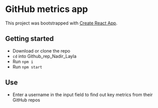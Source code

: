 # GitHub metrics app

This project was bootstrapped with [Create React App](https://github.com/facebook/create-react-app).

## Getting started
- Download or clone the repo
- `cd` into Github_rep_Nadir_Layla
- Run `npm i`
- Run `npm start`

## Use
- Enter a username in the input field to find out key metrics from their GitHub repos
